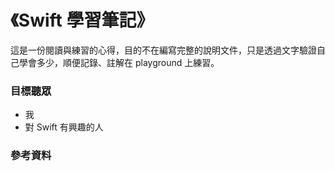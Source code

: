 《Swift 學習筆記》
=======

這是一份閱讀與練習的心得，目的不在編寫完整的說明文件，只是透過文字驗證自己學會多少，順便記錄、註解在 playground 上練習。


### 目標聽眾

* 我
* 對 Swift 有興趣的人

### 參考資料
